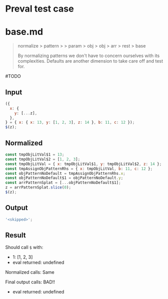 # Preval test case

# base.md

> normalize > pattern >  > param > obj > obj > arr > rest > base
>
> By normalizing patterns we don't have to concern ourselves with its complexities. Defaults are another dimension to take care off and test for.

#TODO

## Input

`````js filename=intro
({
  x: {
    y: [...z],
  },
} = { x: { x: 13, y: [1, 2, 3], z: 14 }, b: 11, c: 12 });
$(z);
`````

## Normalized

`````js filename=intro
const tmpObjLitVal$1 = 13;
const tmpObjLitVal$2 = [1, 2, 3];
const tmpObjLitVal = { x: tmpObjLitVal$1, y: tmpObjLitVal$2, z: 14 };
const tmpAssignObjPatternRhs = { x: tmpObjLitVal, b: 11, c: 12 };
const objPatternNoDefault = tmpAssignObjPatternRhs.x;
const objPatternNoDefault$1 = objPatternNoDefault.y;
const arrPatternSplat = [...objPatternNoDefault$1];
z = arrPatternSplat.slice(0);
$(z);
`````

## Output

`````js filename=intro
'<skipped>';
`````

## Result

Should call `$` with:
 - 1: [1, 2, 3]
 - eval returned: undefined

Normalized calls: Same

Final output calls: BAD!!
 - eval returned: undefined
